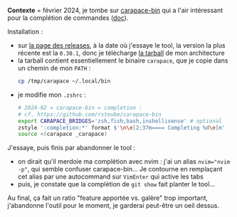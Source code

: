 **Contexte** = février 2024, je tombe sur [carapace-bin](https://github.com/rsteube/carapace-bin/) qui a l'air intéressant pour la complétion de commandes ([doc](https://rsteube.github.io/carapace-bin/carapace-bin.html)).

Installation :

- sur [la page des releases](https://github.com/rsteube/carapace-bin/releases), à la date où j'essaye le tool, la version la plus récente est la `0.30.1`, donc je télécharge [la tarball](https://github.com/rsteube/carapace-bin/releases/download/v0.30.1/carapace-bin_linux_amd64.tar.gz) de mon architecture
- la tarball contient essentiellement le binaire `carapace`, que je copie dans un chemin de mon `PATH` :
    ```sh
    cp /tmp/carapace ~/.local/bin
    ```
- je modifie mon `.zshrc` :
    ```sh
    # 2024-02 = carapace-bin = completion :
    # cf. https://github.com/rsteube/carapace-bin
    export CARAPACE_BRIDGES='zsh,fish,bash,inshellisense' # optional
    zstyle ':completion:*' format $'\n\e[2;37m==== Completing %d\e[m'
    source <(carapace _carapace)
    ```

J'essaye, puis finis par abandonner le tool :

- on dirait qu'il merdoie ma complétion avec nvim : j'ai un alias `nvim="nvim -p"`, qui semble confuser carapace-bin... Je contourne en remplaçant cet alias par une autocommand sur `VimEnter` qui active les tabs
- puis, je constate que la complétion de `git show` fait planter le tool...

Au final, ça fait un ratio "feature apportée vs. galère" trop important, j'abandonne l'outil pour le moment, je garderai peut-être un oeil dessus.

